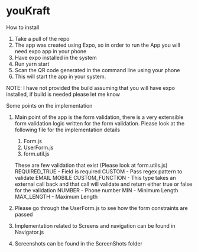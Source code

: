 # youKraft
How to install
1. Take a pull of the repo
2. The app was created using Expo, so in order to run the App you will need expo app in your phone
3. Have expo installed in the system
4. Run yarn start
5. Scan the QR code generated in the command line using your phone
6. This will start the app in your system.

NOTE: I have not provided the build assuming that you will have expo installed, if build is needed please let me know

Some points on the implementation
1. Main point of the app is the form validation, there is a very extensible form validation logic written for the form validation. Please look at the
    following file for the implementation details
    1. Form.js
    2. UserForm.js
    3. form.util.js
    
    These are few validation that exist (Please look at form.utils.js) 
      REQUIRED_TRUE - Field is required 
      CUSTOM - Pass regex pattern to validate
      EMAIL
      MOBILE
      CUSTOM_FUNCTION - This type takes an external call back and that call will validate and return either true or false for the validation
      NUMBER - Phone number
      MIN - Minimum Length
      MAX_LENGTH - Maximum Length
2. Please go through the UserForm.js to see how the form constraints are passed
3. Implementation related to Screens and navigation can be found in Navigator.js
4. Screenshots can be found in the ScreenShots folder

